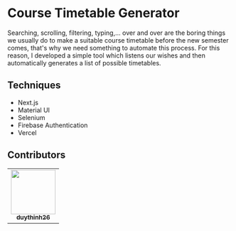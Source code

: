 # Course Timetable Generator

Searching, scrolling, filtering, typing,... over and over are the boring things we usually do to make a suitable course timetable before the new semester comes, that's why we need something to automate this process. For this reason, I developed
a simple tool which listens our wishes and then automatically generates a list of possible timetables.

## Techniques

- Next.js
- Material UI
- Selenium
- Firebase Authentication
- Vercel

## Contributors

<table>
  <tr>
    <td align="center"><a href="https://github.com/duythinh26"><img src="https://avatars.githubusercontent.com/u/67096386?v=4?s=100" width="100px;" alt=""/><br /><sub><b>duythinh26</b></sub></a></td>
  </tr>
</table>
